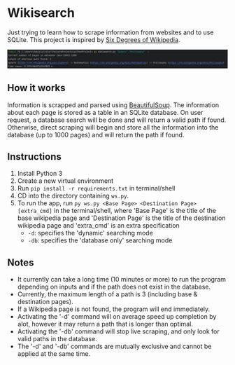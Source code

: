 # Wikisearch

Just trying to learn how to scrape information
from websites and to use SQLite. This project is inspired by [Six Degrees of Wikipedia](https://github.com/jwngr/sdow).

![readme.png](ressources/readme.png)

## How it works
Information is scrapped and parsed using [BeautifulSoup](https://pypi.org/project/beautifulsoup4/#:~:text=Beautiful%20Soup%20is%20a%20library,and%20modifying%20the%20parse%20tree.). The information about each page is stored as a table in an SQLite database. On user request, a database search will be done and will return a valid path if found. Otherwise, direct scraping will begin and store all the information into the database (up to 1000 pages) and will return the path if found. 

## Instructions

1. Install Python 3
2. Create a new virtual environment
3. Run ``pip install -r requirements.txt`` in terminal/shell
4. CD into the directory containing ``ws.py``.
5. To run the app, run ``py ws.py <Base Page> <Destination Page> [extra_cmd]`` in the terminal/shell, where 'Base Page' is the title of the base wikipedia page and 'Destination Page' is the title of the destination wikipedia page and 'extra_cmd' is an extra specification
   - ``-d``: specifies the 'dynamic' searching mode
   - ``-db``: specifies the 'database only' searching mode

## Notes
- It currently can take a long time (10 minutes or more) to run the program depending on inputs and if the path does not exist in the database.
- Currently, the maximum length of a path is 3 (including base & destination pages).
- If a Wikipedia page is not found, the program will end immediately.
- Activating the '-d' command will on average speed up completion by alot, however it may return a path that is longer than optimal.
- Activating the '-db' command will stop live scraping, and only look for valid paths in the database.
- The '-d' and '-db' commands are mutually exclusive and cannot be applied at the same time.